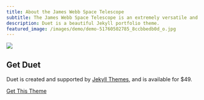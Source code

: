 ```yaml
---
title: About the James Webb Space Telescope
subtitle: The James Webb Space Telescope is an extremely versatile and powerful optical instrument that records the details of the universe on a scale that was, until now, undreamt of.
description: Duet is a beautiful Jekyll portfolio theme.
featured_image: /images/demo/demo-51760502785_8ccbbedb0d_o.jpg
---
```


![](/images/demo/demo-51760502785_8ccbbedb0d_o.jpg)


## Get Duet

Duet is created and supported by [Jekyll Themes](https://jekyllthemes.io), and is available for $49.

<a href="https://jekyllthemes.io/theme/duet-portfolio-jekyll-theme" class="button button--large">Get This Theme</a>